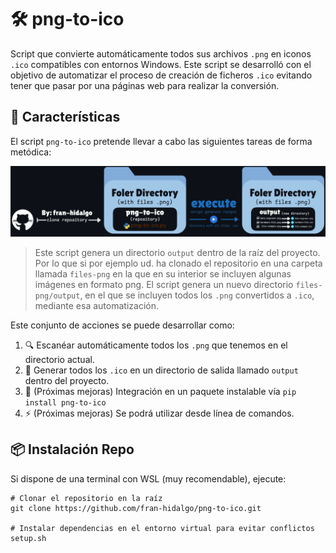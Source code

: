# 🛠️ png-to-ico 

Script que convierte automáticamente todos sus archivos `.png` en iconos `.ico` compatibles con entornos Windows.
Este script se desarrolló con el objetivo de automatizar el proceso de creación de ficheros `.ico` evitando tener que pasar por una páginas web para realizar la conversión.

## 🚀 Características
El script `png-to-ico` pretende llevar a cabo las siguientes tareas de forma metódica:

<!-- Imágen generada y exportada con Excalidraw -->
![](/assets/workflow.png)

> Este script genera un directorio `output` dentro de la raíz del proyecto. Por lo que si por ejemplo ud. ha clonado el repositorio en una carpeta llamada `files-png` en la que en su interior se incluyen algunas imágenes en formato png. El script genera un nuevo directorio `files-png/output`, en el que se incluyen todos los `.png` convertidos a `.ico`, mediante esa automatización.

Este conjunto de acciones se puede desarrollar como:
1) 🔍 Escanéar automáticamente todos los `.png` que tenemos en el directorio actual.
2) 💾 Generar todos los `.ico` en un directorio de salida llamado `output` dentro del proyecto.
3) 🧪 (Próximas mejoras) Integración en un paquete instalable vía `pip install png-to-ico`
4) ⚡ (Próximas mejoras) Se podrá utilizar desde línea de comandos.

## 📦 Instalación Repo
Si dispone de una terminal con WSL (muy recomendable), ejecute:
```WSL
# Clonar el repositorio en la raíz
git clone https://github.com/fran-hidalgo/png-to-ico.git

# Instalar dependencias en el entorno virtual para evitar conflictos
setup.sh
```

